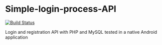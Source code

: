 # Simple-login-process-API
[![Build Status](https://travis-ci.org/ruben69695/Simple-login-process-API.svg?branch=master)](https://travis-ci.org/ruben69695/Simple-login-process-API)

Login and registration API with PHP and MySQL tested in a native Android application

